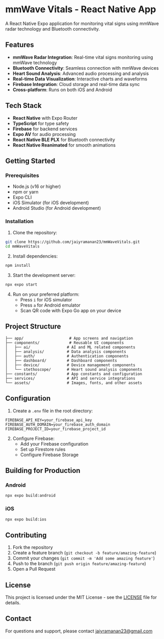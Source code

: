 # mmWave Vitals - React Native App

A React Native Expo application for monitoring vital signs using mmWave radar technology and Bluetooth connectivity.

## Features

- **mmWave Radar Integration**: Real-time vital signs monitoring using mmWave technology
- **Bluetooth Connectivity**: Seamless connection with mmWave devices
- **Heart Sound Analysis**: Advanced audio processing and analysis
- **Real-time Data Visualization**: Interactive charts and waveforms
- **Firebase Integration**: Cloud storage and real-time data sync
- **Cross-platform**: Runs on both iOS and Android

## Tech Stack

- **React Native** with Expo Router
- **TypeScript** for type safety
- **Firebase** for backend services
- **Expo AV** for audio processing
- **React Native BLE PLX** for Bluetooth connectivity
- **React Native Reanimated** for smooth animations

## Getting Started

### Prerequisites

- Node.js (v16 or higher)
- npm or yarn
- Expo CLI
- iOS Simulator (for iOS development)
- Android Studio (for Android development)

### Installation

1. Clone the repository:
```bash
git clone https://github.com/jaiyramanan23/mmWaveVitals.git
cd mmWaveVitals
```

2. Install dependencies:
```bash
npm install
```

3. Start the development server:
```bash
npx expo start
```

4. Run on your preferred platform:
   - Press `i` for iOS simulator
   - Press `a` for Android emulator
   - Scan QR code with Expo Go app on your device

## Project Structure

```
├── app/                    # App screens and navigation
├── components/             # Reusable UI components
│   ├── ai/                # AI and ML related components
│   ├── analysis/          # Data analysis components
│   ├── auth/              # Authentication components
│   ├── dashboard/         # Dashboard components
│   ├── device/            # Device management components
│   └── stethoscope/       # Heart sound analysis components
├── constants/             # App constants and configuration
├── services/              # API and service integrations
└── assets/                # Images, fonts, and other assets
```

## Configuration

1. Create a `.env` file in the root directory:
```env
FIREBASE_API_KEY=your_firebase_api_key
FIREBASE_AUTH_DOMAIN=your_firebase_auth_domain
FIREBASE_PROJECT_ID=your_firebase_project_id
```

2. Configure Firebase:
   - Add your Firebase configuration
   - Set up Firestore rules
   - Configure Firebase Storage

## Building for Production

### Android
```bash
npx expo build:android
```

### iOS
```bash
npx expo build:ios
```

## Contributing

1. Fork the repository
2. Create a feature branch (`git checkout -b feature/amazing-feature`)
3. Commit your changes (`git commit -m 'Add some amazing feature'`)
4. Push to the branch (`git push origin feature/amazing-feature`)
5. Open a Pull Request

## License

This project is licensed under the MIT License - see the [LICENSE](LICENSE) file for details.

## Contact

For questions and support, please contact [jaiyramanan23@gmail.com](mailto:jaiyramanan23@gmail.com)
